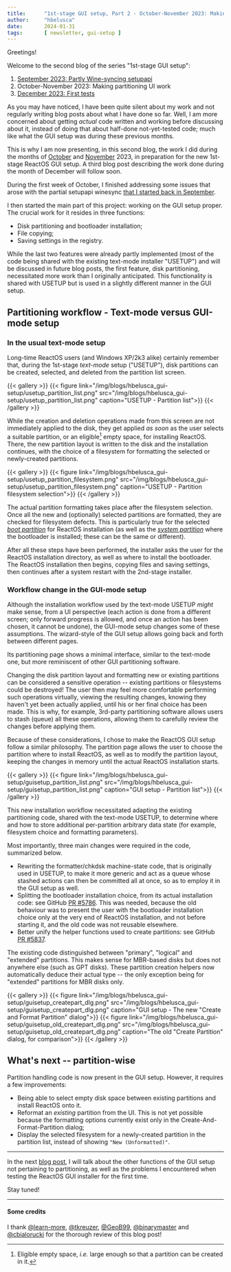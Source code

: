 ```yaml
---
title:      "1st-stage GUI setup, Part 2 - October-November 2023: Making partitioning UI work"
author:     "hbelusca"
date:       2024-01-31
tags:       [ newsletter, gui-setup ]
---
```


Greetings!

Welcome to the second blog of the series "1st-stage GUI setup":

1. [September 2023: Partly Wine-syncing setupapi](/blogs/gui-setup-part1-setupapi)
2. October-November 2023: Making partitioning UI work
3. [December 2023: First tests](/blogs/gui-setup-part3-first-testing-problems)

As you may have noticed, I have been quite silent about my work and not regularly writing blog posts about what I have done so far.
Well, I am more concerned about getting _actual_ code written and working before discussing about it,
instead of doing that about half-done not-yet-tested code; much like what the GUI setup was during these previous months.

This is why I am now presenting, in this second blog, the work I did during the months of [October](https://docs.google.com/spreadsheets/d/1Kx80SmSkj1IdomVC9gcbA_MJ7XFiz_YlYYVxoxv-Jgs/view#gid=711109022) and [November](https://docs.google.com/spreadsheets/d/1Kx80SmSkj1IdomVC9gcbA_MJ7XFiz_YlYYVxoxv-Jgs/view#gid=1783614271) 2023, in preparation for the new 1st-stage ReactOS GUI setup.
A third blog post describing the work done during the month of December will follow soon.

During the first week of October, I finished addressing some issues that arose with the partial setupapi winesync [that I started back in September](/blogs/gui-setup-part1-setupapi).

I then started the main part of this project: working on the GUI setup proper.
The crucial work for it resides in three functions:

- Disk partitioning and bootloader installation;
- File copying;
- Saving settings in the registry.

While the last two features were already partly implemented (most of the code being shared with the existing text-mode installer "USETUP") and will be discussed in future blog posts, the first feature, disk partitioning, necessitated more work than I originally anticipated.
This functionality is shared with USETUP but is used in a slightly different manner in the GUI setup.


## Partitioning workflow - Text-mode versus GUI-mode setup

### In the usual text-mode setup

Long-time ReactOS users (and Windows XP/2k3 alike) certainly remember that, during the 1st-stage _text-mode_ setup ("USETUP"), disk partitions can be created, selected, and deleted from the partition list screen.

{{< gallery >}}
{{< figure link="/img/blogs/hbelusca_gui-setup/usetup_partition_list.png" src="/img/blogs/hbelusca_gui-setup/usetup_partition_list.png" caption="USETUP - Partition list">}}
{{< /gallery >}}

While the creation and deletion operations made from this screen are not immediately applied to the disk, they get applied _as soon_ as the user selects a suitable partition, or an eligible[^1] empty space, for installing ReactOS.
There, the new partition layout is written to the disk and the installation continues, with the choice of a filesystem for formatting the selected or newly-created partitions.
[^1]: Eligible empty space, _i.e._ large enough so that a partition can be created in it.

{{< gallery >}}
{{< figure link="/img/blogs/hbelusca_gui-setup/usetup_partition_filesystem.png" src="/img/blogs/hbelusca_gui-setup/usetup_partition_filesystem.png" caption="USETUP - Partition filesystem selection">}}
{{< /gallery >}}

The actual partition formatting takes place after the filesystem selection.
Once all the new and (optionally) selected partitions are formatted, they are checked for filesystem defects.
This is particularly true for the selected [_boot partition_](http://jdebp.info/FGA/boot-and-system-volumes.html) for ReactOS installation
(as well as the [_system partition_](https://en.wikipedia.org/wiki/System_partition_and_boot_partition) where the bootloader is installed; these can be the same or different).

After all these steps have been performed, the installer asks the user for the ReactOS installation directory, as well as where to install the bootloader.
The ReactOS installation then begins, copying files and saving settings, then continues after a system restart with the 2nd-stage installer.


### Workflow change in the GUI-mode setup

Although the installation workflow used by the text-mode USETUP _might_ make sense, from a UI perspective (each action is done from a different screen; only forward progress is allowed, and once an action has been chosen, it cannot be undone), the GUI-mode setup changes some of these assumptions.
The wizard-style of the GUI setup allows going back and forth between different pages.

Its partitioning page shows a minimal interface, similar to the text-mode one, but more reminiscent of other GUI partitioning software.

Changing the disk partition layout and formatting new or existing partitions can be considered a sensitive operation -- existing partitions or filesystems could be destroyed!
The user then may feel more comfortable performing such operations virtually, viewing the resulting changes, knowing they haven't yet been actually applied, until his or her final choice has been made.
This is why, for example, 3rd-party partitioning software allows users to stash (queue) all these operations, allowing them to carefully review the changes before applying them.

Because of these considerations, I chose to make the ReactOS GUI setup follow a similar philosophy.
The partition page allows the user to choose the partition where to install ReactOS, as well as to modify the partition layout, keeping the changes in memory until the actual ReactOS installation starts.

{{< gallery >}}
{{< figure link="/img/blogs/hbelusca_gui-setup/guisetup_partition_list.png" src="/img/blogs/hbelusca_gui-setup/guisetup_partition_list.png" caption="GUI setup - Partition list">}}
{{< /gallery >}}

This new installation workflow necessitated adapting the existing partitioning code, shared with the text-mode USETUP, to determine where and how to store additional per-partition arbitrary data state (for example, filesystem choice and formatting parameters).

Most importantly, three main changes were required in the code, summarized below.

- Rewriting the formatter/chkdsk machine-state code, that is originally used in USETUP, to make it more generic and act as a queue whose stashed actions can then be committed all at once, so as to employ it in the GUI setup as well.
- Splitting the bootloader installation choice, from its actual installation code: see GitHub [PR #5786](https://github.com/reactos/reactos/pull/5786).
This was needed, because the old behaviour was to present the user with the bootloader installation choice only at the very end of ReactOS installation, and not before starting it, and the old code was not reusable elsewhere.
- Better unify the helper functions used to create partitions: see GitHub [PR #5837](https://github.com/reactos/reactos/pull/5837).

The existing code distinguished between "primary", "logical" and "extended" partitions.
This makes sense for MBR-based disks but does not anywhere else (such as GPT disks).
These partition creation helpers now automatically deduce their actual type -- the only exception being for "extended" partitions for MBR disks only.

{{< gallery >}}
{{< figure link="/img/blogs/hbelusca_gui-setup/guisetup_createpart_dlg.png" src="/img/blogs/hbelusca_gui-setup/guisetup_createpart_dlg.png" caption="GUI setup - The new \"Create and Format Partition\" dialog">}}
{{< figure link="/img/blogs/hbelusca_gui-setup/guisetup_old_createpart_dlg.png" src="/img/blogs/hbelusca_gui-setup/guisetup_old_createpart_dlg.png" caption="The old \"Create Partition\" dialog, for comparison">}}
{{< /gallery >}}


## What's next -- partition-wise

Partition handling code is now present in the GUI setup.
However, it requires a few improvements:

- Being able to select empty disk space between existing partitions and install ReactOS onto it.
- Reformat an _existing_ partition from the UI.
This is not yet possible because the formatting options currently exist only in the Create-And-Format-Partition dialog;
- Display the selected filesystem for a newly-created partition in the partition list, instead of showing `"New (Unformatted)"`.

----

In the next [blog post](/blogs/gui-setup-part3-first-testing-problems), I will talk about the other functions of the GUI setup not pertaining to partitioning, as well as the problems I encountered when testing the ReactOS GUI installer for the first time.

Stay tuned!

----

#### Some credits

I thank [@learn-more](https://github.com/learn-more), [@tkreuzer](https://github.com/tkreuzer), [@GeoB99](https://github.com/GeoB99), [@binarymaster](https://github.com/binarymaster) and [@cbialorucki](https://github.com/cbialorucki) for the thorough review of this blog post!


